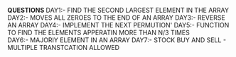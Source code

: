 **QUESTIONS**
DAY1:- FIND THE SECOND LARGEST ELEMENT IN THE ARRAY
DAY2:- MOVES ALL ZEROES TO THE END OF AN ARRAY 
DAY3:- REVERSE AN ARRAY
DAY4:- IMPLEMENT THE NEXT PERMUTION'
DAY5:- FUNCTION TO FIND THE ELEMENTS APPERATIN MORE THAN N/3 TIMES    
DAY6:- MAJORIY ELEMENT IN AN ARRAY
DAY7:- STOCK BUY AND SELL - MULTIPLE TRANSTCATION ALLOWED
